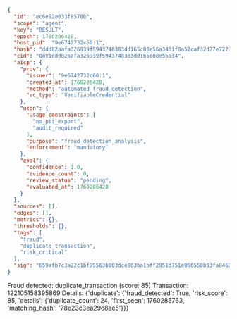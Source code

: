 ```json
{
  "id": "ec6e92e033f8570b",
  "scope": "agent",
  "key": "RESULT",
  "epoch": 1760286428,
  "host_pid": "9e6742732c60:1",
  "hash": "ddd82aafa326939f5943748383dd165c08e56a3431f8a52caf32d77e7227ef71",
  "cid": "QmV1ddd82aafa326939f5943748383dd165c08e56a34",
  "aicp": {
    "prov": {
      "issuer": "9e6742732c60:1",
      "created_at": 1760286428,
      "method": "automated_fraud_detection",
      "vc_type": "VerifiableCredential"
    },
    "ucon": {
      "usage_constraints": [
        "no_pii_export",
        "audit_required"
      ],
      "purpose": "fraud_detection_analysis",
      "enforcement": "mandatory"
    },
    "eval": {
      "confidence": 1.0,
      "evidence_count": 0,
      "review_status": "pending",
      "evaluated_at": 1760286428
    }
  },
  "sources": [],
  "edges": [],
  "metrics": {},
  "thresholds": {},
  "tags": [
    "fraud",
    "duplicate_transaction",
    "risk_critical"
  ],
  "sig": "659afb7c3a22c1bf95563b003dce863ba1bff2951d751e066550b93fa8463de7"
}
```

Fraud detected: duplicate_transaction (score: 85)
Transaction: 122105158395869
Details: {'duplicate': {'fraud_detected': True, 'risk_score': 85, 'details': {'duplicate_count': 24, 'first_seen': 1760285763, 'matching_hash': '78e23c3ea29c8ae5'}}}